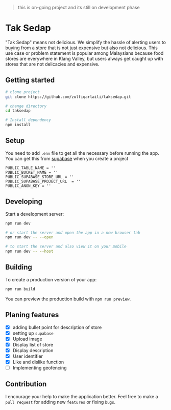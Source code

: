 > this is on-going project and its still on development phase

# Tak Sedap

"Tak Sedap" means not delicious. We simplify the hassle of alerting users to buying from a store that is not just expensive but also not delicious. This use case or problem statement is popular among Malaysians because food stores are everywhere in Klang Valley, but users always get caught up with stores that are not delicacies and expensive.

## Getting started

```bash
# clone project
git clone https://github.com/zulfiqarlaili/taksedap.git

# change directory
cd taksedap

# Install dependency
npm install

```

## Setup
You need to add `.env` file to get all the necessary before running the app. You can get this from [supabase](https://supabase.com/) when you create a project
``` 
PUBLIC_TABLE_NAME = ''
PUBLIC_BUCKET_NAME = ''
PUBLIC_SUPABASE_STORE_URL = ''
PUBLIC_SUPABASE_PROJECT_URL  = ''
PUBLIC_ANON_KEY = ''
```

## Developing

Start a development server:

```bash
npm run dev

# or start the server and open the app in a new browser tab
npm run dev -- --open

# to start the server and also view it on your mobile
npm run dev -- --host
```

## Building

To create a production version of your app:

```bash
npm run build
```

You can preview the production build with `npm run preview`.

## Planing features

- [x] adding bullet point for description of store
- [x] setting up `supabase`
- [x] Upload image
- [x] Display list of store
- [x] Display description
- [x] User identifier
- [x] Like and dislike function
- [ ] Implementing geofencing

## Contribution

I encourage your help to make the application better. Feel free to make a `pull request` for adding new `features` or fixing `bugs`.
